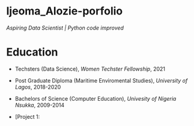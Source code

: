 # Ijeoma_Alozie-porfolio
*Aspiring Data Scientist | Python code improved*

# Education
* Techsters (Data Science), *Women Techster Fellowship*, 2021
* Post Graduate Diploma (Maritime Enviromental Studies), *University of Lagos*, 2018-2020
* Bachelors of Science (Computer Education), *Univesity of Nigeria Nsukka*, 2009-2014

* [Project 1: 
